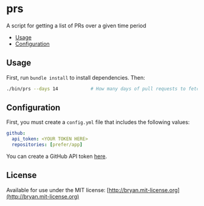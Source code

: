 # prs

A script for getting a list of PRs over a given time period

* [Usage](#usage)
* [Configuration](#configuration)

## Usage

First, run `bundle install` to install dependencies. Then:

```bash
./bin/prs --days 14            # How many days of pull requests to fetch
```

## Configuration

First, you must create a `config.yml` file that includes the following values:

```yaml
github:
  api_token: <YOUR TOKEN HERE>
  repositories: [prefer/app]
```

You can create a GitHub API token [here](https://github.com/settings/tokens).

## License

Available for use under the MIT license: [http://bryan.mit-license.org](http://bryan.mit-license.org)
